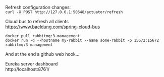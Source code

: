 Refresh configuration changes: <br />
`curl -X POST http://127.0.0.1:50648/actuator/refresh`


Cloud bus to refresh all clients <br />
https://www.baeldung.com/spring-cloud-bus

`docker pull rabbitmq:3-management` <br />
`docker run -d --hostname my-rabbit --name some-rabbit -p 15672:15672 rabbitmq:3-management`

And at the end a github web hook...


Eureka server dashboard  <br />
http://localhost:8761/
